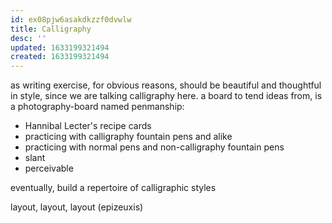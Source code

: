 ```yaml
---
id: ex08pjw6asakdkzzf0dvwlw
title: Calligraphy
desc: ''
updated: 1633199321494
created: 1633199321494
---
```


as writing exercise, for obvious reasons, should be beautiful and thoughtful in style, since we are talking calligraphy here.
a board to tend ideas from, is a photography-board named penmanship:

* Hannibal Lecter's recipe cards
* practicing with calligraphy fountain pens and alike
* practicing with normal pens and non-calligraphy fountain pens
* slant
* perceivable

eventually, build a repertoire of calligraphic styles

layout, layout, layout (epizeuxis)
